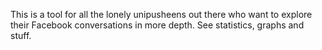 This is a tool for all the lonely unipusheens out there who want to explore their Facebook conversations in more depth. See statistics, graphs and stuff.
